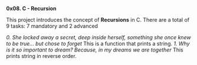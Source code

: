 **0x08. C - Recursion**

This project introduces the concept of **Recursions** in C.
There are a total of 9 tasks: 7 mandatory and 2 advanced

*0. She locked away a secret, deep inside herself, something she once knew to be true... but chose to forget* This is a function that prints a string.
*1. Why is it so important to dream? Because, in my dreams we are together* This prints string in reverse order.

